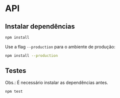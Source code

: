 # API

## Instalar dependências

```sh
npm install
```

Use a flag `--production` para o ambiente de produção:

```sh
npm install --production
```

## Testes

Obs.: É necessário instalar as dependências antes.

```sh
npm test
```
